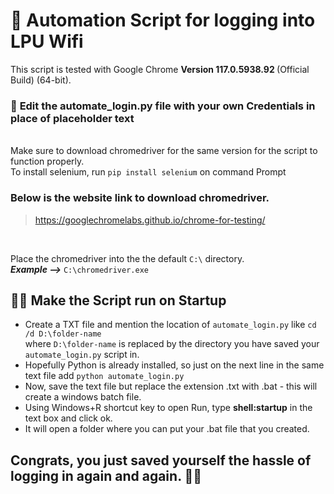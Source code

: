 # 🤖 Automation Script for logging into LPU Wifi

This script is tested with Google Chrome <b>Version 117.0.5938.92 </b> (Official Build) (64-bit).
<br>

### 🛑 **Edit the automate_login.py file with your own Credentials in place of placeholder text**

<br>Make sure to download chromedriver for the same version for the script to function properly.
<br>To install selenium, run `pip install selenium` on command Prompt
<br>

### Below is the website link to download chromedriver.
> https://googlechromelabs.github.io/chrome-for-testing/ 
<br>

Place the chromedriver into the the default `C:\` directory. <br>
***Example -->*** `C:\chromedriver.exe`


## 👨‍💻 Make the Script run on Startup 
- Create a TXT file and mention the location of `automate_login.py` like `cd /d D:\folder-name` <br> where `D:\folder-name` is replaced by the directory you have saved your `automate_login.py` script in.
- Hopefully Python is already installed, so just on the next line in the same text file add `python automate_login.py`
- Now, save the text file but replace the extension .txt with .bat - this will create a windows batch file.
- Using Windows+R shortcut key to open Run, type **shell:startup** in the text box and click ok.
- It will open a folder where you can put your .bat file that you created.

## Congrats, you just saved yourself the hassle of logging in again and again. 🥳🥳
